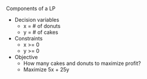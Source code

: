 
Components of a LP
- Decision variables
	- x = # of donuts
	- y = # of cakes
- Constraints
	- x >= 0
	- y >= 0
- Objective
	- How many cakes and donuts to maximize profit?
	- Maximize 5x + 25y 